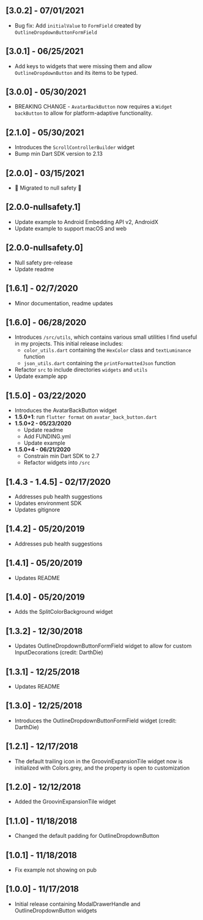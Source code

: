 ## [3.0.2] - 07/01/2021
* Bug fix: Add `initialValue` to `FormField` created by `OutlineDropdownButtonFormField`

## [3.0.1] - 06/25/2021
* Add keys to widgets that were missing them and allow `OutlineDropdownButton` and its items to be typed.

## [3.0.0] - 05/30/2021
* BREAKING CHANGE - `AvatarBackButton` now requires a `Widget backButton` to allow for platform-adaptive functionality.

## [2.1.0] - 05/30/2021
* Introduces the `ScrollControllerBuilder` widget
* Bump min Dart SDK version to 2.13

## [2.0.0] - 03/15/2021
* 🎉 Migrated to null safety 🎉

## [2.0.0-nullsafety.1]
* Update example to Android Embedding API v2, AndroidX
* Update example to support macOS and web

## [2.0.0-nullsafety.0]
* Null safety pre-release
* Update readme

## [1.6.1] - 02/7/2020
* Minor documentation, readme updates

## [1.6.0] - 06/28/2020
* Introduces `/src/utils`, which contains various small utilities I find useful in my projects. 
This initial release includes: 
  * `color_utils.dart` containing the `HexColor` class and `textLuminance` function
  * `json_utils.dart` containing the `printFormattedJson` function
* Refactor `src` to include directories `widgets` and `utils`
* Update example app

## [1.5.0] - 03/22/2020
* Introduces the AvatarBackButton widget
* **1.5.0+1**: run `flutter format` on `avatar_back_button.dart`
* **1.5.0+2 - 05/23/2020**
  * Update readme
  * Add FUNDING.yml
  * Update example
* **1.5.0+4 - 06/21/2020**
  * Constrain min Dart SDK to 2.7
  * Refactor widgets into `/src`

## [1.4.3 - 1.4.5] - 02/17/2020
* Addresses pub health suggestions
* Updates environment SDK
* Updates gitignore

## [1.4.2] - 05/20/2019
* Addresses pub health suggestions

## [1.4.1] - 05/20/2019
* Updates README

## [1.4.0] - 05/20/2019
* Adds the SplitColorBackground widget

## [1.3.2] - 12/30/2018
* Updates OutlineDropdownButtonFormField widget to allow for custom InputDecorations (credit: DarthDie)

## [1.3.1] - 12/25/2018
* Updates README

## [1.3.0] - 12/25/2018
* Introduces the OutlineDropdownButtonFormField widget (credit: DarthDie)

## [1.2.1] - 12/17/2018
* The default trailing icon in the GroovinExpansionTile widget now is initialized with Colors.grey,
and the property is open to customization

## [1.2.0] - 12/12/2018
* Added the GroovinExpansionTile widget

## [1.1.0] - 11/18/2018

* Changed the default padding for OutlineDropdownButton

## [1.0.1] - 11/18/2018

* Fix example not showing on pub

## [1.0.0] - 11/17/2018

* Initial release containing ModalDrawerHandle and OutlineDropdownButton widgets